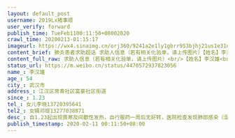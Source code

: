 ```yaml
---
layout: default_post
username: 2019Lx猪事顺
user_verify: forward
publish_time: TueFeb1100:11:50+08002020
crawl_time: 20200213-01:15:17
imageurl: https://wx4.sinaimg.cn/orj360/9241a2e1ly1gbrr953bjhj21us1e31dp.jpg,https://wx4.sinaimg.cn/orj360/9241a2e1ly1gbrr95c6fjj20tw13u7b9.jpg,https://wx3.sinaimg.cn/orj360/9241a2e1ly1gbrr93ztdkj22c0340hdt.jpg
content_brief: 肺炎患者求助超话 求助人信息（若有相关化验单，请上传图片）【姓名】李汉雄【年龄】54【所在城市】武汉市【所在小区、社区】江汉区常青社区富豪社区街道【患病时间】1.23【联系方式】女儿李晓13720395641【其他紧急联系人】女婿邓琨13277038871【病情描述】 自1.23起出现畏寒及间歇性发热 ...全文
content_full_raw: 求助人信息（若有相关化验单，请上传图片）<br/>【姓名】李汉雄<br/>【年龄】54<br/>【所在城市】武汉市<br/>【所在小区、社区】江汉区常青社区富豪社区街道<br/>【患病时间】1.23<br/>【联系方式】女儿李晓13720395641<br/>【其他紧急联系人】女婿邓琨13277038871<br/>【病情描述】自1.23起出现畏寒及间歇性发热，自行服药一周后无好转，医院检查发现肺部感染（混合性感染，细菌性及病毒性，新冠待确认核酸结果），随后医院开药一周仍无好转，2.10复查肺部病灶加重，肺部纤维化，且自2.3起伴随一周出现干咳，胸闷，及发热超过38.5度，医生建议根据ct结果需直接入院治疗，但社区仍反馈需等核酸结果，核酸结果仍未出。病人目前状态极不稳定，呼吸急促，血氧水平较低，需尽快入院治疗。
status_url: https://m.weibo.cn/status/4470572937823056
name_: 李汉雄
age_: 54
city_: 武汉市
address_: 江汉区常青社区富豪社区街道
since_: 1.23
tel_: 女儿李晓13720395641
tel2_: 女婿邓琨13277038871
desc_: 自1.23起出现畏寒及间歇性发热，自行服药一周后无好转，医院检查发现肺部感染（混合性感染，细菌性及病毒性，新冠待确认核酸结果），随后医院开药一周仍无好转，2.10复查肺部病灶加重，肺部纤维化，且自2.3起伴随一周出现干咳，胸闷，及发热超过38.5度，医生建议根据ct结果需直接入院治疗，但社区仍反馈需等核酸结果，核酸结果仍未出。病人目前状态极不稳定，呼吸急促，血氧水平较低，需尽快入院治疗。
publish_timestamp: 2020-02-11 00:11:50+08:00
---
```


